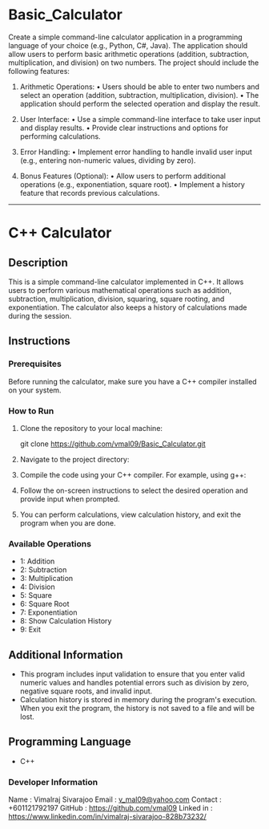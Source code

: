 # Basic_Calculator

Create a simple command-line calculator application in a programming language of your choice (e.g., Python, C#, Java). The application should allow users to perform basic arithmetic operations (addition, subtraction, multiplication, and division) on two numbers. The project should include the following features:

1. Arithmetic Operations:
   • Users should be able to enter two numbers and select an operation (addition, subtraction, multiplication, division).
   • The application should perform the selected operation and display the result.

2. User Interface:
   • Use a simple command-line interface to take user input and display results.
   • Provide clear instructions and options for performing calculations.

3. Error Handling:
   • Implement error handling to handle invalid user input (e.g., entering non-numeric values, dividing by zero).

4. Bonus Features (Optional):
   • Allow users to perform additional operations (e.g., exponentiation, square root).
   • Implement a history feature that records previous calculations.

---

# C++ Calculator

## Description

This is a simple command-line calculator implemented in C++. It allows users to perform various mathematical operations such as addition, subtraction, multiplication, division, squaring, square rooting, and exponentiation. The calculator also keeps a history of calculations made during the session.

## Instructions

### Prerequisites

Before running the calculator, make sure you have a C++ compiler installed on your system.

### How to Run

1. Clone the repository to your local machine:

   git clone https://github.com/vmal09/Basic_Calculator.git

2. Navigate to the project directory:

3. Compile the code using your C++ compiler.
   For example, using g++:

4. Follow the on-screen instructions to select the desired operation and provide input when prompted.

5. You can perform calculations, view calculation history, and exit the program when you are done.

### Available Operations

- 1: Addition
- 2: Subtraction
- 3: Multiplication
- 4: Division
- 5: Square
- 6: Square Root
- 7: Exponentiation
- 8: Show Calculation History
- 9: Exit

## Additional Information

- This program includes input validation to ensure that you enter valid numeric values and handles potential errors such as division by zero, negative square roots, and invalid input.
- Calculation history is stored in memory during the program's execution. When you exit the program, the history is not saved to a file and will be lost.

## Programming Language

- C++

### Developer Information

Name : Vimalraj Sivarajoo
Email : v_mal09@yahoo.com
Contact : +601121792197
GitHub : https://github.com/vmal09
Linked in : https://www.linkedin.com/in/vimalraj-sivarajoo-828b73232/
